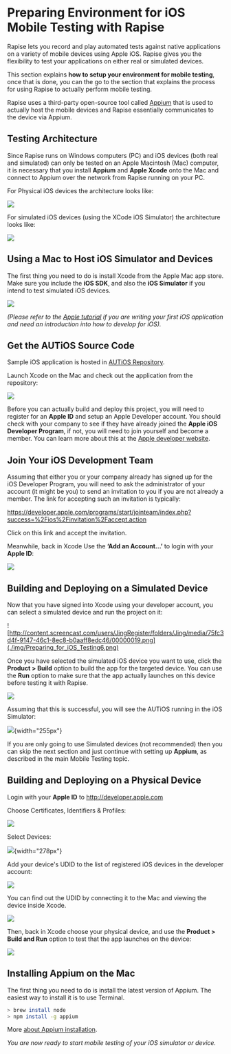 # Preparing Environment for iOS Mobile Testing with Rapise

Rapise lets you record and play automated tests against native applications on a variety of mobile devices using Apple iOS. Rapise
gives you the flexibility to test your applications on either real or simulated devices.

This section explains **how to setup your environment for mobile testing**, once that is done, you can the go to the section that
explains the process for using Rapise to actually perform mobile testing.

Rapise uses a third-party open-source tool called [Appium](http://appium.io>) that is used to actually host the mobile devices and Rapise essentially communicates to the device via Appium.

## Testing Architecture

Since Rapise runs on Windows computers (PC) and iOS devices (both real and simulated) can only be tested on an Apple Macintosh (Mac) computer, it is necessary that you install **Appium** and **Apple Xcode** onto the Mac and connect to Appium over the network from Rapise running on your PC.

For Physical iOS devices the architecture looks like:

![](./img/Preparing_for_iOS_Testing1.png)

For simulated iOS devices (using the XCode iOS Simulator) the architecture looks like:

![](./img/Preparing_for_iOS_Testing2.png)

## Using a Mac to Host iOS Simulator and Devices

The first thing you need to do is install Xcode from the Apple Mac app store. Make sure you include the **iOS SDK**, and also the **iOS
Simulator** if you intend to test simulated iOS devices.

![](./img/Preparing_for_iOS_Testing3.png)

*(Please refer to the [Apple tutorial](https://developer.apple.com/library/ios/referencelibrary/GettingStarted/RoadMapiOS/) if you are writing your first iOS application and need an introduction into how to develop for iOS).*

## Get the AUTiOS Source Code

Sample iOS application is hosted in [AUTiOS Repository](https://github.com/Inflectra/AUTiOS).

Launch Xcode on the Mac and check out the application from the repository:

![](./img/Preparing_for_iOS_Testing4.png)

Before you can actually build and deploy this project, you will need to register for an **Apple ID** and setup an Apple Developer account. You should check with your company to see if they have already joined the **Apple iOS Developer Program**, if not, you will need to join yourself and become a member. You can learn more about this at the [Apple developer website](https://developer.apple.com).

## Join Your iOS Development Team

Assuming that either you or your company already has signed up for the iOS Developer Program, you will need to ask the administrator of your account (it might be you) to send an invitation to you if you are not already a member. The link for accepting such an invitation is
typically:

<https://developer.apple.com/programs/start/jointeam/index.php?success=%2Fios%2Finvitation%2Faccept.action>

Click on this link and accept the invitation.

Meanwhile, back in Xcode Use the **‘Add an Account…’** to login with your **Apple ID**:

![](./img/Preparing_for_iOS_Testing5.png)

## Building and Deploying on a Simulated Device

Now that you have signed into Xcode using your developer account, you can select a simulated device and run the project on it:

![http://content.screencast.com/users/JingRegister/folders/Jing/media/75fc3d4f-9147-46c1-8ec8-b0aaff8edc46/00000019.png](./img/Preparing_for_iOS_Testing6.png)

Once you have selected the simulated iOS device you want to use, click the **Product &gt; Build** option to build the app for the targeted
device. You can use the **Run** option to make sure that the app actually launches on this device before testing it with Rapise.

![](./img/Preparing_for_iOS_Testing7.png)

Assuming that this is successful, you will see the AUTiOS running in the iOS Simulator:

![](./img/Preparing_for_iOS_Testing8.png){width="255px"}

If you are only going to use Simulated devices (not recommended) then you can skip the next section and just continue with setting up
**Appium**, as described in the main Mobile Testing topic.

## Building and Deploying on a Physical Device

Login with your **Apple ID** to <http://developer.apple.com>

Choose Certificates, Identifiers & Profiles:

![](./img/Preparing_for_iOS_Testing9.png)

Select Devices:

![](./img/Preparing_for_iOS_Testing10.png){width="278px"}

Add your device's UDID to the list of registered iOS devices in the developer account:

![](./img/Preparing_for_iOS_Testing11.png)

You can find out the UDID by connecting it to the Mac and viewing the device inside Xcode.

![](./img/Preparing_for_iOS_Testing12.png)

Then, back in Xcode choose your physical device, and use the **Product &gt; Build and Run** option to test that the app launches on the device:

![](./img/Preparing_for_iOS_Testing13.png)

## Installing Appium on the Mac

The first thing you need to do is install the latest version of Appium. The easiest way to install it is to use Terminal.

```bash
> brew install node
> npm install -g appium
```

More [about Appium installation](http://appium.io/docs/en/about-appium/getting-started/index.html#installing-appium).

*You are now ready to start mobile testing of your iOS simulator or device.*
